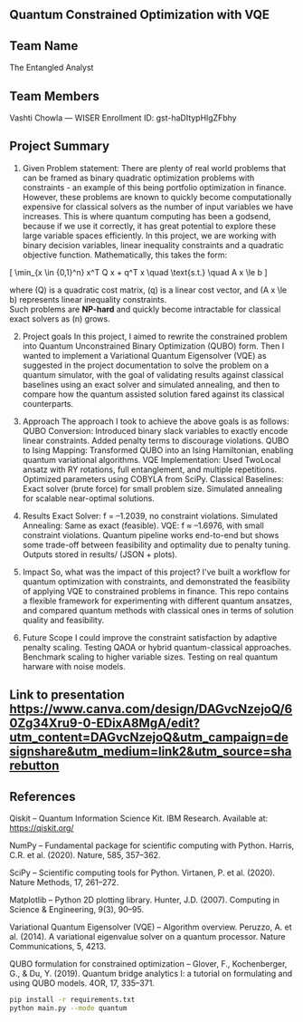 ## Quantum Constrained Optimization with VQE

## Team Name
The Entangled Analyst

## Team Members
Vashti Chowla — WISER Enrollment ID: gst-haDItypHlgZFbhy

## Project Summary
1. Given Problem statement:
There are plenty of real world problems that can be framed as binary quadratic optimization problems with constraints - an example of this being portfolio optimization in finance. However, these problems are known to quickly become computationally expensive for classical solvers as the number of input variables we have increases. This is where quantum computing has been a godsend, because if we use it correctly, it has great potential to explore these large variable spaces efficiently. In this project, we are working with binary decision variables, linear inequality constraints and a quadratic objective function. Mathematically, this takes the form:

\[
\min_{x \in \{0,1\}^n} x^T Q x + q^T x \quad \text{s.t.} \quad A x \le b
\]

where \(Q\) is a quadratic cost matrix, \(q\) is a linear cost vector, and \(A x \le b\) represents linear inequality constraints.  
Such problems are **NP-hard** and quickly become intractable for classical exact solvers as \(n\) grows.  

2. Project goals
In this project, I aimed to rewrite the constrained problem into Quantum Unconstrained Binary Optimization (QUBO) form. Then I wanted to implement a Variational Quantum Eigensolver (VQE) as suggested in the project documentation to solve the problem on a quantum simulator, with the goal of validating results against classical baselines using an exact solver and simulated annealing, and then to compare how the quantum assisted solution fared against its classical counterparts. 

3. Approach
The approach I took to achieve the above goals is as follows: 
QUBO Conversion:
    Introduced binary slack variables to exactly encode linear constraints.
    Added penalty terms to discourage violations.
QUBO to Ising Mapping:
    Transformed QUBO into an Ising Hamiltonian, enabling quantum variational algorithms.
VQE Implementation:
    Used TwoLocal ansatz with RY rotations, full entanglement, and multiple repetitions.
    Optimized parameters using COBYLA from SciPy.
Classical Baselines:
    Exact solver (brute force) for small problem size.
    Simulated annealing for scalable near-optimal solutions.

4. Results
Exact Solver: f = –1.2039, no constraint violations.
Simulated Annealing: Same as exact (feasible).
VQE: f ≈ –1.6976, with small constraint violations.
Quantum pipeline works end-to-end but shows some trade-off between feasibility and optimality due to penalty tuning.
Outputs stored in results/ (JSON + plots).

5. Impact
So, what was the impact of this project? I've built a workflow for quantum optimization with constraints, and demonstrated the feasibility of applying VQE to constrained problems in finance. This repo contains a flexible framework for experimenting with different quantum ansatzes, and compared quantum methods with classical ones in terms of solution quality and feasibility. 

6. Future Scope
I could improve the constraint satisfaction by adaptive penalty scaling. 
Testing QAOA or hybrid quantum-classical approaches.
Benchmark scaling to higher variable sizes. 
Testing on real quantum harware with noise models. 

## Link to presentation https://www.canva.com/design/DAGvcNzejoQ/60Zg34Xru9-0-EDixA8MgA/edit?utm_content=DAGvcNzejoQ&utm_campaign=designshare&utm_medium=link2&utm_source=sharebutton


## References
Qiskit – Quantum Information Science Kit.
IBM Research. Available at: https://qiskit.org/

NumPy – Fundamental package for scientific computing with Python.
Harris, C.R. et al. (2020). Nature, 585, 357–362.

SciPy – Scientific computing tools for Python.
Virtanen, P. et al. (2020). Nature Methods, 17, 261–272.

Matplotlib – Python 2D plotting library.
Hunter, J.D. (2007). Computing in Science & Engineering, 9(3), 90–95.

Variational Quantum Eigensolver (VQE) – Algorithm overview.
Peruzzo, A. et al. (2014). A variational eigenvalue solver on a quantum processor. Nature Communications, 5, 4213.

QUBO formulation for constrained optimization –
Glover, F., Kochenberger, G., & Du, Y. (2019). Quantum bridge analytics I: a tutorial on formulating and using QUBO models. 4OR, 17, 335–371.


```bash
pip install -r requirements.txt
python main.py --mode quantum
